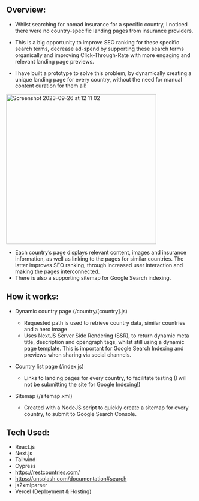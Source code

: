 
## Overview:

- Whilst searching for nomad insurance for a specific country, I noticed there were no country-specific landing pages from insurance providers.
- This is a big opportunity to improve SEO ranking for these specific search terms, decrease ad-spend by supporting these search terms organically and improving Click-Through-Rate with more engaging and relevant landing page previews.


- I have built a prototype to solve this problem, by dynamically creating a unique landing page for every country, without the need for manual content curation for them all!

<img width="400" alt="Screenshot 2023-09-26 at 12 11 02" src="https://github.com/becmorrell/safety-flippers/assets/77584099/cad521ec-37f4-4411-8cd7-ddc919c558fb" alt="a search on google for nomad insurance barbados"><br>


- Each country’s page displays relevant content, images and insurance information, as well as linking to the pages for similar countries. The latter improves SEO ranking, through increased user interaction and making the pages interconnected.
- There is also a supporting sitemap for Google Search indexing.


## How it works:
- Dynamic country page (/country/[country].js)
    - Requested path is used to retrieve country data, similar countries and a hero image
    - Uses NextJS Server Side Rendering (SSR), to return dynamic meta title, description and opengraph tags, whilst still using a dynamic page template. This is important for Google Search Indexing and previews when sharing via social channels.

- Country list page (/index.js)
    - Links to landing pages for every country, to facilitate testing (I will not be submitting the site for Google Indexing!)

- Sitemap (/sitemap.xml)
    - Created with a NodeJS script to quickly create a sitemap for every country, to submit to Google Search Console.


## Tech Used:
- React.js
- Next.js
- Tailwind
- Cypress
- https://restcountries.com/
- https://unsplash.com/documentation#search
- js2xmlparser
- Vercel (Deployment & Hosting)
